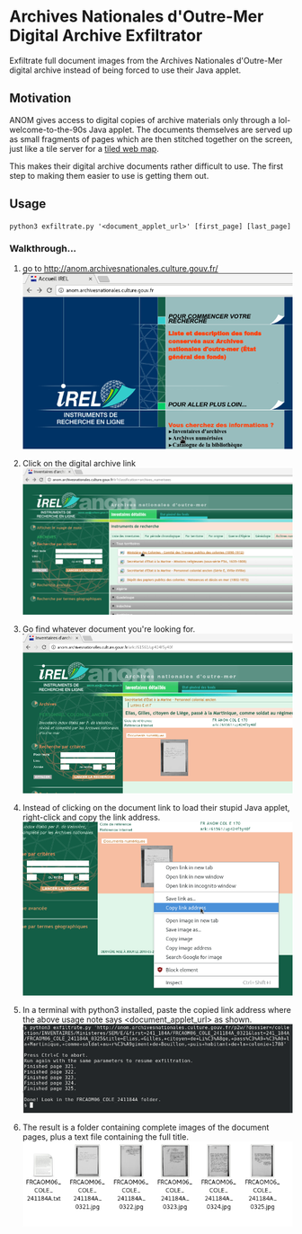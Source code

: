# Archives Nationales d'Outre-Mer Digital Archive Exfiltrator
Exfiltrate full document images from the Archives Nationales d'Outre-Mer digital archive instead of being forced to use their Java applet.

## Motivation
ANOM gives access to digital copies of archive materials only through a lol-welcome-to-the-90s Java applet. The documents themselves are served up as small fragments of pages which are then stitched together on the screen, just like a tile server for a [tiled web map](https://en.wikipedia.org/wiki/Tiled_web_map).

This makes their digital archive documents rather difficult to use.
The first step to making them easier to use is getting them out.

## Usage
`python3 exfiltrate.py '<document_applet_url>' [first_page] [last_page]`

### Walkthrough...
1. go to http://anom.archivesnationales.culture.gouv.fr/
![ANOM front page](screenshots/screen1.png)

2. Click on the digital archive link
![digital archive](screenshots/screen2.png)

3. Go find whatever document you're looking for.
![example document](screenshots/screen3.png)

4. Instead of clicking on the document link to load their stupid Java applet, right-click and copy the link address.
![copy the link url](screenshots/screen4.png)

5. In a terminal with python3 installed, paste the copied link address where the above usage note says \<document_applet_url\> as shown.
![running the command](screenshots/screen5.png)

6. The result is a folder containing complete images of the document pages, plus a text file containing the full title.
![resulting files](screenshots/screen6.png)
